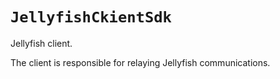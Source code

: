 # `JellyfishCkientSdk`

Jellyfish client.

The client is responsible for relaying Jellyfish communications.
